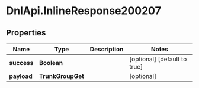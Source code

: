 # DnlApi.InlineResponse200207

## Properties
Name | Type | Description | Notes
------------ | ------------- | ------------- | -------------
**success** | **Boolean** |  | [optional] [default to true]
**payload** | [**TrunkGroupGet**](TrunkGroupGet.md) |  | [optional] 


